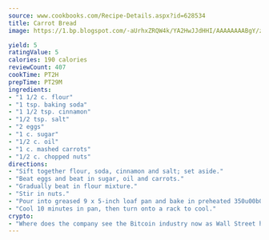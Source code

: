 ```yaml
---
source: www.cookbooks.com/Recipe-Details.aspx?id=628534
title: Carrot Bread
image: https://1.bp.blogspot.com/-aUrhxZRQW4k/YA2HwJJdHHI/AAAAAAAABgY/z2R8OXCxqDoBQtRn-q-fHG8g9_G4G1HBwCLcBGAsYHQ/s320/13.png

yield: 5
ratingValue: 5
calories: 190 calories
reviewCount: 407
cookTime: PT2H
prepTime: PT29M
ingredients:
- "1 1/2 c. flour"
- "1 tsp. baking soda"
- "1 1/2 tsp. cinnamon"
- "1/2 tsp. salt"
- "2 eggs"
- "1 c. sugar"
- "1/2 c. oil"
- "1 c. mashed carrots"
- "1/2 c. chopped nuts"
directions:
- "Sift together flour, soda, cinnamon and salt; set aside."
- "Beat eggs and beat in sugar, oil and carrots."
- "Gradually beat in flour mixture."
- "Stir in nuts."
- "Pour into greased 9 x 5-inch loaf pan and bake in preheated 350u00b0 oven for 55 to 60 minutes."
- "Cool 10 minutes in pan, then turn onto a rack to cool."
crypto:
- "Where does the company see the Bitcoin industry now as Wall Street has begun to embrace it and what was the turning point that legitimatized Bitcoin?"
---
```

